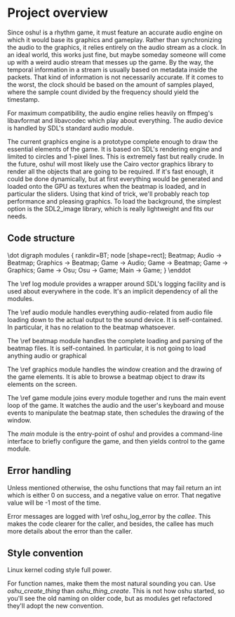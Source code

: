 Project overview
================

Since oshu! is a rhythm game, it must feature an accurate audio engine on which
it would base its graphics and gameplay. Rather than synchronizing the audio to
the graphics, it relies entirely on the audio stream as a clock. In an ideal
world, this works just fine, but maybe someday someone will come up with a
weird audio stream that messes up the game. By the way, the temporal
information in a stream is usually based on metadata inside the packets. That
kind of information is not necessarily accurate. If it comes to the worst, the
clock should be based on the amount of samples played, where the sample count
divided by the frequency should yield the timestamp.

For maximum compatibility, the audio engine relies heavily on ffmpeg's
libavformat and libavcodec which play about everything. The audio device is
handled by SDL's standard audio module.

The current graphics engine is a prototype complete enough to draw the
essential elements of the game. It is based on SDL's rendering engine and
limited to circles and 1-pixel lines. This is extremely fast but really crude.
In the future, oshu! will most likely use the Cairo vector graphics library to
render all the objects that are going to be required. If it's fast enough, it
could be done dynamically, but at first everything would be generated and
loaded onto the GPU as textures when the beatmap is loaded, and in particular
the sliders. Using that kind of trick, we'll probably reach top performance and
pleasing graphics. To load the background, the simplest option is the
SDL2_image library, which is really lightweight and fits our needs.


Code structure
--------------

\dot
digraph modules {
	rankdir=BT;
	node [shape=rect];
	Beatmap;
	Audio -> Beatmap;
	Graphics -> Beatmap;
	Game -> Audio;
	Game -> Beatmap;
	Game -> Graphics;
	Game -> Osu;
	Osu -> Game;
	Main -> Game;
}
\enddot

The \ref log module provides a wrapper around SDL's logging facility and is
used about everywhere in the code. It's an implicit dependency of all the
modules.

The \ref audio module handles everything audio-related from audio file loading
down to the actual output to the sound device. It is self-contained. In
particular, it has no relation to the beatmap whatsoever.

The \ref beatmap module handles the complete loading and parsing of the beatmap
files. It is self-contained. In particular, it is not going to load anything
audio or graphical

The \ref graphics module handles the window creation and the drawing of the
game elements. It is able to browse a beatmap object to draw its elements on
the screen.

The \ref game module joins every module together and runs the main event loop
of the game. It watches the audio and the user's keyboard and mouse events to
manipulate the beatmap state, then schedules the drawing of the window.

The *main* module is the entry-point of oshu! and provides a command-line
interface to briefly configure the game, and then yields control to the game
module.


Error handling
--------------

Unless mentioned otherwise, the oshu functions that may fail return an int
which is either 0 on success, and a negative value on error. That negative
value will be -1 most of the time.

Error messages are logged with \ref oshu_log_error by the *callee*. This makes
the code clearer for the caller, and besides, the callee has much more details
about the error than the caller.


Style convention
----------------

Linux kernel coding style full power.

For function names, make them the most natural sounding you can. Use
*oshu_create_thing* than *oshu_thing_create*. This is not how oshu started, so
you'll see the old naming on older code, but as modules get refactored they'll
adopt the new convention.
